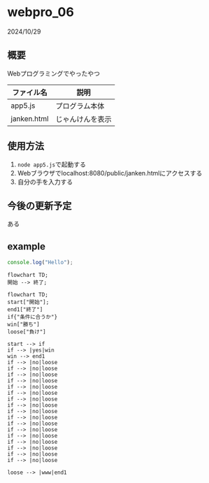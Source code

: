 # webpro_06
2024/10/29
## 概要
Webプログラミングでやったやつ

ファイル名 | 説明
-|-
app5.js|プログラム本体
janken.html|じゃんけんを表示

## 使用方法
1. ```node app5.js```で起動する
1. Webブラウザでlocalhost:8080/public/janken.htmlにアクセスする
1. 自分の手を入力する

## 今後の更新予定
ある

## example

```javascript
console.log("Hello");
```

```mermaid
flowchart TD;
開始 --> 終了;
```

```mermaid
flowchart TD;
start["開始"];
end1["終了"]
if{"条件に合うか"}
win["勝ち"]
loose["負け"]

start --> if
if --> |yes|win
win --> end1
if --> |no|loose
if --> |no|loose
if --> |no|loose
if --> |no|loose
if --> |no|loose
if --> |no|loose
if --> |no|loose
if --> |no|loose
if --> |no|loose
if --> |no|loose
if --> |no|loose
if --> |no|loose
if --> |no|loose
if --> |no|loose
if --> |no|loose
if --> |no|loose
if --> |no|loose

loose --> |www|end1


```